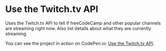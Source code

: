 # Use the Twitch.tv API
Uses the Twitch.tv API to tell if freeCodeCamp and other popular channels are streaming right now. Also list details about what they are currently streaming.

You can see the project in action on CodePen.io: [Use the Twitch.tv API](https://codepen.io/jdsandifer/full/XVgOEJ/).
